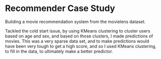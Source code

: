 # Recommender Case Study

Building a movie recommendation system from the movielens dataset.

Tackled the cold start issue, by using KMeans clustering to cluster users based on age and sex, and based on those clusters, I made predictions of movies.  This was a very sparse data set, and to make predictions would have been very tough to get a high score, and so I used KMeans clustering, to fill in the data, to ultimately make a better predictor.
